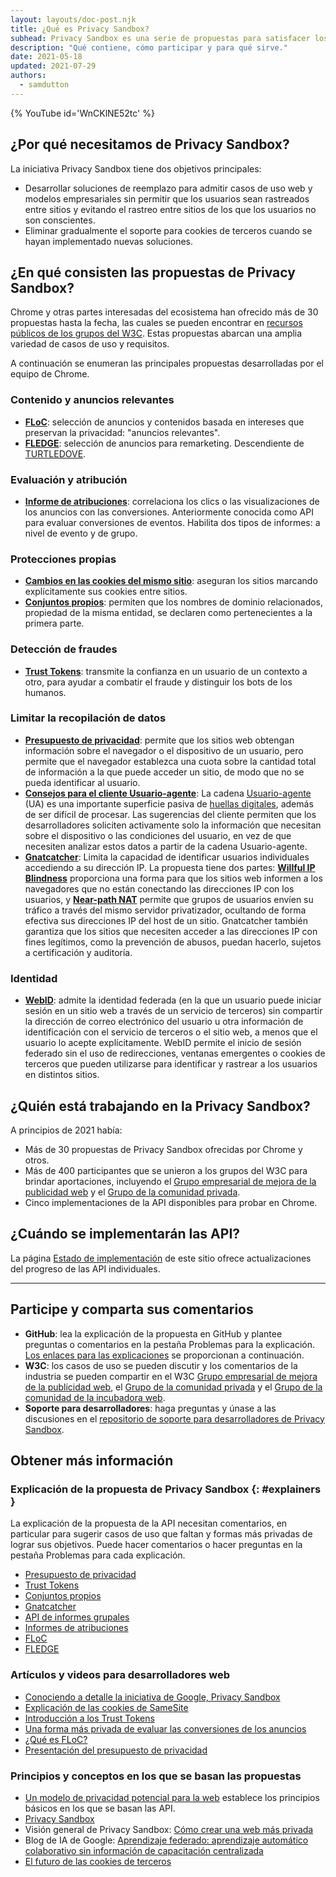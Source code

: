 ```yaml
---
layout: layouts/doc-post.njk
title: ¿Qué es Privacy Sandbox?
subhead: Privacy Sandbox es una serie de propuestas para satisfacer los casos de uso de sitios cruzados sin cookies de terceros u otros mecanismos de seguimiento.
description: "Qué contiene, cómo participar y para qué sirve."
date: 2021-05-18
updated: 2021-07-29
authors:
  - samdutton
---
```


{% YouTube id='WnCKlNE52tc' %}

## ¿Por qué necesitamos de Privacy Sandbox?

La iniciativa Privacy Sandbox tiene dos objetivos principales:

- Desarrollar soluciones de reemplazo para admitir casos de uso web y modelos empresariales sin permitir que los usuarios sean rastreados entre sitios y evitando el rastreo entre sitios de los que los usuarios no son conscientes.
- Eliminar gradualmente el soporte para cookies de terceros cuando se hayan implementado nuevas soluciones.

## ¿En qué consisten las propuestas de Privacy Sandbox?

Chrome y otras partes interesadas del ecosistema han ofrecido más de 30 propuestas hasta la fecha, las cuales se pueden encontrar en <a href="https://github.com/w3c/web-advertising#ideas-and-proposals-links-outside-this-repo" data-md-type=" link ">recursos públicos de los grupos del W3C</a>. Estas propuestas abarcan una amplia variedad de casos de uso y requisitos.

A continuación se enumeran las principales propuestas desarrolladas por el equipo de Chrome.

### Contenido y anuncios relevantes

- [**FLoC**](/docs/privacy-sandbox/floc): selección de anuncios y contenidos basada en intereses que preservan la privacidad: "anuncios relevantes".
- [**FLEDGE**](/docs/privacy-sandbox/fledge): selección de anuncios para remarketing. Descendiente de [TURTLEDOVE](https://github.com/WICG/turtledove).

### Evaluación y atribución

- [**Informe de atribuciones**](/docs/privacy-sandbox/attribution-reporting): correlaciona los clics o las visualizaciones de los anuncios con las conversiones. Anteriormente conocida como API para evaluar conversiones de eventos. Habilita dos tipos de informes: a nivel de evento y de grupo.

### Protecciones propias

- [**Cambios en las cookies del mismo sitio**](https://web.dev/samesite-cookies-explained/): aseguran los sitios marcando explícitamente sus cookies entre sitios.
- [**Conjuntos propios**](/docs/privacy-sandbox/first-party-sets): permiten que los nombres de dominio relacionados, propiedad de la misma entidad, se declaren como pertenecientes a la primera parte.

### Detección de fraudes

- [**Trust Tokens**](/docs/privacy-sandbox/trust-tokens): transmite la confianza en un usuario de un contexto a otro, para ayudar a combatir el fraude y distinguir los bots de los humanos.

### Limitar la recopilación de datos

- [**Presupuesto de privacidad**](https://www.youtube.com/watch?v=0STgfjSA6T8): permite que los sitios web obtengan información sobre el navegador o el dispositivo de un usuario, pero permite que el navegador establezca una cuota sobre la cantidad total de información a la que puede acceder un sitio, de modo que no se pueda identificar al usuario.
- [**Consejos para el cliente Usuario-agente**](https://web.dev/user-agent-client-hints/): La cadena [Usuario-agente](https://developer.mozilla.org/docs/Web/HTTP/Headers/User-Agent) (UA) es una importante superficie pasiva de [huellas digitales](https://w3c.github.io/fingerprinting-guidance/#passive), además de ser difícil de procesar. Las sugerencias del cliente permiten que los desarrolladores soliciten activamente solo la información que necesitan sobre el dispositivo o las condiciones del usuario, en vez de que necesiten analizar estos datos a partir de la cadena Usuario-agente.
- [**Gnatcatcher**](https://github.com/bslassey/ip-blindness): Limita la capacidad de identificar usuarios individuales accediendo a su dirección IP. La propuesta tiene dos partes: [<strong data-md="">Willful IP Blindness</strong>](https://github.com/bslassey/ip-blindness/blob/master/willful_ip_blindness.md) proporciona una forma para que los sitios web informen a los navegadores que no están conectando las direcciones IP con los usuarios, y <a href="https://github.com/bslassey/ip-blindness/blob/master/near_path_nat.md" data-md-type=" link "><strong data-md-type=" double_emphasis ">Near-path NAT</strong></a> permite que grupos de usuarios envíen su tráfico a través del mismo servidor privatizador, ocultando de forma efectiva sus direcciones IP del host de un sitio. Gnatcatcher también garantiza que los sitios que necesiten acceder a las direcciones IP con fines legítimos, como la prevención de abusos, puedan hacerlo, sujetos a certificación y auditoría.

### Identidad

- [**WebID**](https://github.com/WICG/WebID): admite la identidad federada (en la que un usuario puede iniciar sesión en un sitio web a través de un servicio de terceros) sin compartir la dirección de correo electrónico del usuario u otra información de identificación con el servicio de terceros o el sitio web, a menos que el usuario lo acepte explícitamente. WebID permite el inicio de sesión federado sin el uso de redirecciones, ventanas emergentes o cookies de terceros que pueden utilizarse para identificar y rastrear a los usuarios en distintos sitios.

## ¿Quién está trabajando en la Privacy Sandbox?

A principios de 2021 había:

- Más de 30 propuestas de Privacy Sandbox ofrecidas por Chrome y otros.
- Más de 400 participantes que se unieron a los grupos del W3C para brindar aportaciones, incluyendo el [Grupo empresarial de mejora de la publicidad web](https://www.w3.org/community/web-adv/participants) y el [Grupo de la comunidad privada](https://www.w3.org/community/privacycg/participants).
- Cinco implementaciones de la API disponibles para probar en Chrome.

## ¿Cuándo se implementarán las API?

La página [Estado de implementación](/docs/privacy-sandbox/status/) de este sitio ofrece actualizaciones del progreso de las API individuales.

---

## Participe y comparta sus comentarios

- **GitHub**: lea la explicación de la propuesta en GitHub y plantee preguntas o comentarios en la pestaña Problemas para la explicación. <br>[Los enlaces para las explicaciones](#explainers) se proporcionan a continuación.
- **W3C**: los casos de uso se pueden discutir y los comentarios de la industria se pueden compartir en el W3C <a href="https://www.w3.org/community/web-adv/" data-md-type=" link ">Grupo empresarial de mejora de la publicidad web</a>, el [Grupo de la comunidad privada](https://www.w3.org/community/privacycg/participants) y el [Grupo de la comunidad de la incubadora web](https://github.com/WICG).
- **Soporte para desarrolladores**: haga preguntas y únase a las discusiones en el <a href="https://github.com/GoogleChromeLabs/privacy-sandbox-dev-support">repositorio de soporte para desarrolladores de Privacy Sandbox</a>.

## Obtener más información

### Explicación de la propuesta de Privacy Sandbox {: #explainers }

La explicación de la propuesta de la API necesitan comentarios, en particular para sugerir casos de uso que faltan y formas más privadas de lograr sus objetivos. Puede hacer comentarios o hacer preguntas en la pestaña Problemas para cada explicación.

- [Presupuesto de privacidad](https://github.com/bslassey/privacy-budget)
- [Trust Tokens](https://github.com/dvorak42/trust-token-api)
- [Conjuntos propios](https://github.com/privacycg/first-party-sets)
- [Gnatcatcher](https://github.com/bslassey/ip-blindness)
- [API de informes grupales](https://github.com/csharrison/aggregate-reporting-api)
- [Informes de atribuciones](https://github.com/csharrison/conversion-measurement-api)
- [FLoC](https://github.com/jkarlin/floc)
- [FLEDGE](https://github.com/michaelkleber/turtledove)

### Artículos y videos para desarrolladores web

- [Conociendo a detalle la iniciativa de Google, Privacy Sandbox](https://web.dev/digging-into-the-privacy-sandbox)
- [Explicación de las cookies de SameSite](https://web.dev/samesite-cookies-explained/)
- [Introducción a los Trust Tokens](https://web.dev/trust-tokens)
- [Una forma más privada de evaluar las conversiones de los anuncios](https://web.dev/conversion-measurement/)
- [¿Qué es FLoC?](https://web.dev/floc/)
- [Presentación del presupuesto de privacidad](https://www.youtube.com/watch?v=0STgfjSA6T8)

### Principios y conceptos en los que se basan las propuestas

- [Un modelo de privacidad potencial para la web](https://github.com/michaelkleber/privacy-model) establece los principios básicos en los que se basan las API.
- [Privacy Sandbox](https://www.chromium.org/Home/chromium-privacy/privacy-sandbox)
- Visión general de Privacy Sandbox: [Cómo crear una web más privada](https://www.blog.google/products/chrome/building-a-more-private-web/)
- Blog de IA de Google: [Aprendizaje federado: aprendizaje automático colaborativo sin información de capacitación centralizada](https://ai.googleblog.com/2017/04/federated-learning-collaborative.html)
- [El futuro de las cookies de terceros](https://blog.chromium.org/2019/10/developers-get-ready-for-new.html)
